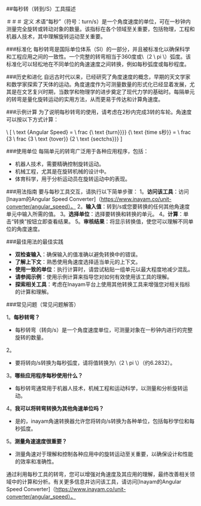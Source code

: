 ##每秒转（转到/S）工具描述

＃＃＃ 定义
术语“每秒”（符号：turn/s）是一个角度速度的单位，可在一秒钟内测量完全旋转或转动对象的数量。该指标在各个领域至关重要，包括物理，工程和机器人技术，其中理解旋转运动至关重要。

###标准化
每秒转弯是国际单位体系（SI）的一部分，并且被标准化以确保科学和工程应用之间的一致性。一个完整的转弯相当于360度或\（2 \ pi \）弧度。该标准化可以轻松地在不同单位的角速速度之间转换，例如每秒弧度或每秒程度。

###历史和进化
自远古时代以来，已经研究了角度速度的概念，早期的天文学家和数学家探索了天体的运动。角度速度作为可测量数量的形式化已经显着发展，尤其是在文艺复兴时期，当数学和物理学的进步奠定了现代力学的基础时。每隔单元的转弯是量化旋转运动的实用方法，从而更易于传达和计算角速度。

###示例计算
为了说明每秒转弯的使用，请考虑在2秒内完成3转的车轮。角速度可以按以下方式计算：

\ [
\ text {Angular Speed} = \ frac {\ text {turn}}}} {\ text {time s秒}} = \ frac {3 \ frac {3 \ text {tover}} {2 \ text {sectchs}}}
\]

###使用单位
每隔单元的转弯广泛用于各种应用程序，包括：
- 机器人技术，需要精确控制旋转运动。
- 机械工程，尤其是在旋转机械的设计中。
- 体育科学，用于分析运动员在旋转运动中的表现。

###用法指南
要与每秒工具交互，请执行以下简单步骤：
1。**访问该工具**：访问[Inayam的Angular Speed Converter]（https://www.inayam.co/unit-converter/angular_speed）。
2。**输入值**：转到/s或您要转换的任何其他角速度单元中输入所需的值。
3。**选择单位**：选择要转换和转换的单元。
4。**计算**：单击“转换”按钮立即查看结果。
5。**审核结果**：将显示转换值，使您可以理解不同单位的角度速度。

###最佳用法的最佳实践
-  **双检查输入**：确保输入的值准确以避免转换中的错误。
-  **了解上下文**：熟悉使用角速度选择适当单元的上下文。
-  **使用一致的单位**：执行计算时，请尝试粘贴一组单元以最大程度地减少混乱。
-  **请参阅示例**：使用示例计算来指导您对如何有效使用该工具的理解。
-  **探索相关工具**：考虑在Inayam平台上使用其他转换工具来增强您对相关指标的计算和理解。

###常见问题（常见问题解答）

1。**每秒转弯？**
- 每秒转弯（转向/s）是一个角度速度单位，可测量对象在一秒钟内进行的完整旋转的数量。

2。
- 要将转向/s转换为每秒弧度，请将值转换为\（2 \ pi \）（约6.2832）。

3。**哪些应用程序每秒使用什么？**
- 每秒转弯通常用于机器人技术，机械工程和运动科学，以测量和分析旋转运动。

4。**我可以将转弯转换为其他角速单位吗？**
- 是的，inayam角速转换器允许您将转向/s转换为各种单位，包括每秒学位和每秒弧度。

5。**测量角速速度很重要？**
- 测量角速对于理解和控制各种应用中的旋转运动至关重要，以确保设计和性能的效率和准确性。

通过利用每秒工具的转弯，您可以增强对角速度及其应用的理解，最终改善相关领域中的计算和分析。有关更多信息并访问该工具，请访问[Inayam的Angular Speed Converter]（https://www.inayam.co/unit-converter/angular_speed）。